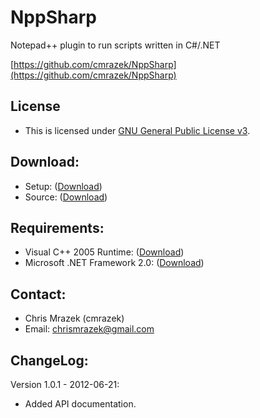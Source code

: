 # NppSharp
Notepad++ plugin to run scripts written in C#/.NET

[https://github.com/cmrazek/NppSharp](https://github.com/cmrazek/NppSharp)

## License
- This is licensed under [GNU General Public License v3](http://www.gnu.org/licenses/gpl.txt).

## Download:
- Setup: ([Download](https://github.com/cmrazek/NppSharp/blob/master/Download/NppSharp_Setup_1.0.1.exe))
- Source: ([Download](https://github.com/cmrazek/NppSharp/zipball/master))

## Requirements:
- Visual C++ 2005 Runtime: ([Download](http://www.microsoft.com/en-us/download/details.aspx?id=3387))
- Microsoft .NET Framework 2.0: ([Download](http://www.microsoft.com/en-us/download/details.aspx?id=19))

## Contact:
- Chris Mrazek (cmrazek)
- Email: chrismrazek@gmail.com

## ChangeLog:
Version 1.0.1 - 2012-06-21:
- Added API documentation.
